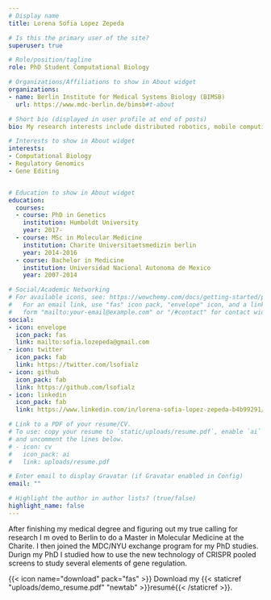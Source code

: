 ```yaml
---
# Display name
title: Lorena Sofia Lopez Zepeda

# Is this the primary user of the site?
superuser: true

# Role/position/tagline
role: PhD Student Computational Biology 

# Organizations/Affiliations to show in About widget
organizations:
- name: Berlin Institute for Medical Systems Biology (BIMSB)
  url: https://www.mdc-berlin.de/bimsb#t-about

# Short bio (displayed in user profile at end of posts)
bio: My research interests include distributed robotics, mobile computing and programmable matter.

# Interests to show in About widget
interests:
- Computational Biology
- Regulatory Genomics
- Gene Editing


# Education to show in About widget
education:
  courses:
  - course: PhD in Genetics
    institution: Humboldt University
    year: 2017-
  - course: MSc in Molecular Medicine 
    institution: Charite Universitaetsmedizin berlin
    year: 2014-2016
  - course: Bachelor in Medicine
    institution: Universidad Nacional Autonoma de Mexico
    year: 2007-2014

# Social/Academic Networking
# For available icons, see: https://wowchemy.com/docs/getting-started/page-builder/#icons
#   For an email link, use "fas" icon pack, "envelope" icon, and a link in the
#   form "mailto:your-email@example.com" or "/#contact" for contact widget.
social:
- icon: envelope
  icon_pack: fas
  link: mailto:sofia.lozepeda@gmail.com
- icon: twitter
  icon_pack: fab
  link: https://twitter.com/lsofialz
- icon: github
  icon_pack: fab
  link: https://github.com/lsofialz
- icon: linkedin
  icon_pack: fab
  link: https://www.linkedin.com/in/lorena-sofia-lopez-zepeda-b4b99291/

# Link to a PDF of your resume/CV.
# To use: copy your resume to `static/uploads/resume.pdf`, enable `ai` icons in `params.toml`, 
# and uncomment the lines below.
# - icon: cv
#   icon_pack: ai
#   link: uploads/resume.pdf

# Enter email to display Gravatar (if Gravatar enabled in Config)
email: ""

# Highlight the author in author lists? (true/false)
highlight_name: false
---
```


After finishing my medical degree and figuring out my true calling for research I m oved to Berlin to do a Master in Molecular Medicine at the Charite. I then joined the MDC/NYU exchange program for my PhD studies. Durign my PhD I studied how to use the new technology of CRISPR pooled screens to study several elements of gene regulation. 

{{< icon name="download" pack="fas" >}} Download my {{< staticref "uploads/demo_resume.pdf" "newtab" >}}resumé{{< /staticref >}}.